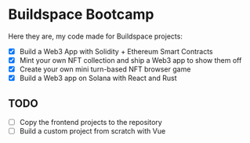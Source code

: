 # Buildspace Bootcamp

Here they are, my code made for Buildspace projects:
- [x] Build a Web3 App with Solidity + Ethereum Smart Contracts
- [x] Mint your own NFT collection and ship a Web3 app to show them off 
- [x] Create your own mini turn-based NFT browser game
- [x] Build a Web3 app on Solana with React and Rust

## TODO
- [ ] Copy the frontend projects to the repository
- [ ] Build a custom project from scratch with Vue

